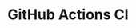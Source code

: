 # GitHub Actions CI


























































































































































































































































































































































































































































































































































































































































































































































































































































































































































































































































































































